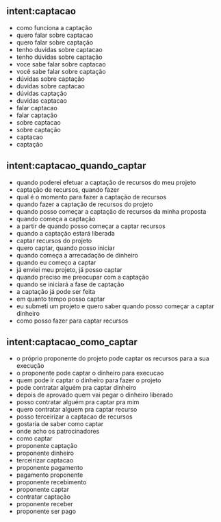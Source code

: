 <!-- Captação -->
## intent:captacao
- como funciona a captação
- quero falar sobre captacao
- quero falar sobre captação
- tenho duvidas sobre captacao
- tenho dúvidas sobre captação
- voce sabe falar sobre captacao
- você sabe falar sobre captação
- dúvidas sobre captação
- duvidas sobre captacao
- dúvidas captação
- duvidas captacao
- falar captacao
- falar captação
- sobre captacao
- sobre captação
- captacao
- captação

## intent:captacao_quando_captar
- quando poderei efetuar a captação de recursos do meu projeto
- captação de recursos, quando fazer
- qual é o momento para fazer a captação de recursos
- quando fazer a captação de recursos do projeto
- quando posso começar a captação de recursos da minha proposta
- quando começa a captação
- a partir de quando posso começar a captar recursos
- quando a captação estará liberada
- captar recursos do projeto
- quero captar, quando posso iniciar
- quando começa a arrecadação de dinheiro
- quando eu começo a captar
- já enviei meu projeto, já posso captar
- quando preciso me preocupar com a captação
- quando se iniciará a fase de captação
- a captação já pode ser feita
- em quanto tempo posso captar
- eu submeti um projeto e quero saber quando posso começar a captar dinheiro
- como posso fazer para captar recursos

## intent:captacao_como_captar
- o próprio proponente do projeto pode captar os recursos para a sua execução
- o proponente pode captar o dinheiro para execucao
- quem pode ir captar o dinheiro para fazer o projeto
- pode contratar alguém pra captar dinheiro
- depois de aprovado quem vai pegar o dinheiro liberado
- posso contratar alguém pra captar pra mim
- quero contratar alguem pra captar recurso
- posso terceirizar a captacao de recursos
- gostaria de saber como captar
- onde acho os patrocinadores
- como captar
- proponente captação
- proponente dinheiro
- terceirizar captacao
- proponente pagamento
- pagamento proponente
- proponente recebimento
- proponente captar
- contratar captação
- proponente receber
- proponente ser pago
